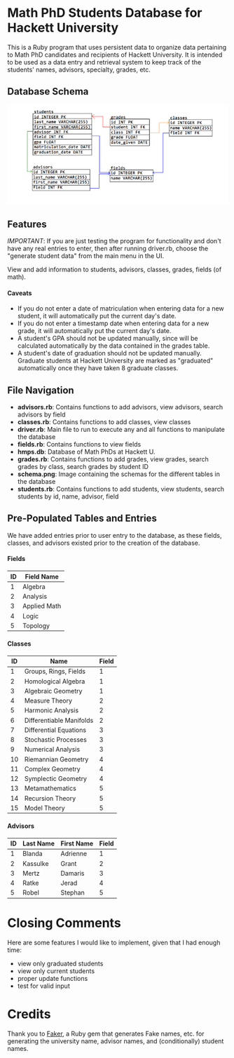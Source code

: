 # Math PhD Students Database for Hackett University

This is a Ruby program that uses persistent data to organize data pertaining to Math PhD candidates and recipients of Hackett University. It is intended to be used as a data entry and retrieval system to keep track of the students' names, advisors, specialty, grades, etc.

## Database Schema

![Database Schema](schema.png)

## Features

_IMPORTANT_: If you are just testing the program for functionality and don't have any real entries to enter, then after running driver.rb, choose the "generate student data" from the main menu in the UI.


View and add information to students, advisors, classes, grades, fields (of math).

#### Caveats

   * If you do not enter a date of matriculation when entering data for a new student, it will automatically put the current day's date.
   * If you do not enter a timestamp date when entering data for a new grade, it will automatically put the current day's date.
   * A student's GPA should not be updated manually, since will be calculated automatically by the data contained in the grades table.
   * A student's date of graduation should not be updated manually. Graduate students at Hackett University are marked as "graduated" automatically once they have taken 8 graduate classes.

## File Navigation

* **advisors.rb**: Contains functions to add advisors, view advisors, search advisors by field
* **classes.rb**: Contains functions to add classes, view classes
* **driver.rb**: Main file to run to execute any and all functions to manipulate the database
* **fields.rb**: Contains functions to view fields
* **hmps.db**: Database of Math PhDs at Hackett U.
* **grades.rb**: Contains functions to add grades, view grades, search grades by class, search grades by student ID
* **schema.png**: Image containing the schemas for the different tables in the database
* **students.rb**: Contains functions to add students, view students, search students by id, name, advisor, field

## Pre-Populated Tables and Entries

We have added entries prior to user entry to the database, as these fields, classes, and advisors existed prior to the creation of the database.

#### Fields


| ID  | Field Name    |
|---- |-------------- |
| 1   | Algebra       |
| 2   | Analysis      |
| 3   | Applied Math  |
| 4   | Logic         |
| 5   | Topology      |

#### Classes

| ID  | Name                      | Field   |
|---- |-------------------------- |-------  |
| 1   | Groups, Rings, Fields     | 1       |
| 2   | Homological Algebra       | 1       |
| 3   | Algebraic Geometry        | 1       |
| 4   | Measure Theory            | 2       |
| 5   | Harmonic Analysis         | 2       |
| 6   | Differentiable Manifolds  | 2       |
| 7   | Differential Equations    | 3       |
| 8   | Stochastic Processes      | 3       |
| 9   | Numerical Analysis        | 3       |
| 10  | Riemannian Geometry       | 4       |
| 11  | Complex Geometry          | 4       |
| 12  | Symplectic Geometry       | 4       |
| 13  | Metamathematics           | 5       |
| 14  | Recursion Theory          | 5       |
| 15  | Model Theory              | 5       |

#### Advisors

| ID  | Last Name   | First Name  | Field   |
|---- |-----------  |------------ |-------  |
| 1   | Blanda      | Adrienne    | 1       |
| 2   | Kassulke    | Grant       | 2       |
| 3   | Mertz       | Damaris     | 3       |
| 4   | Ratke       | Jerad       | 4       |
| 5   | Robel       | Stephan     | 5       |

# Closing Comments

Here are some features I would like to implement, given that I had enough time:

* view only graduated students
* view only current students
* proper update functions
* test for valid input

# Credits

Thank you to [Faker](https://github.com/stympy/faker), a Ruby gem that generates Fake names, etc. for generating the university name, advisor names, and (conditionally) student names.
